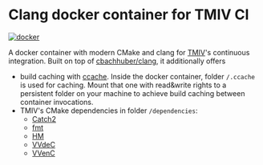 # Clang docker container for TMIV CI

[![docker](https://img.shields.io/docker/pulls/cbachhuber/tmiv-clang.svg)](https://hub.docker.com/r/cbachhuber/tmiv-clang/)

A docker container with modern CMake and clang for [TMIV](https://gitlab.com/mpeg-i-visual/tmiv)'s continuous integration.
Built on top of [cbachhuber/clang](https://github.com/cbachhuber/clang), it additionally offers

- build caching with [ccache](https://ccache.dev/).
  Inside the docker container, folder `/.ccache` is used for caching.
  Mount that one with read&write rights to a persistent folder on your machine to achieve build caching between container invocations.
- TMIV's CMake dependencies in folder `/dependencies`:
  - [Catch2](https://github.com/catchorg/Catch2.git)
  - [fmt](https://github.com/fmtlib/fmt.git)
  - [HM](https://vcgit.hhi.fraunhofer.de/jct-vc/HM.git)
  - [VVdeC](https://github.com/fraunhoferhhi/vvdec)
  - [VVenC](https://github.com/fraunhoferhhi/vvenc)
